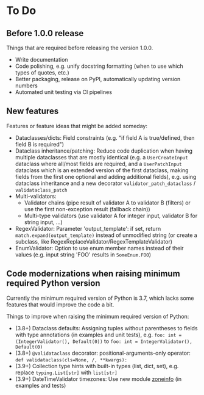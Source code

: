 # To Do

## Before 1.0.0 release

Things that are required before releasing the version 1.0.0.

- Write documentation
- Code polishing, e.g. unify docstring formatting (when to use which types of quotes, etc.)
- Better packaging, release on PyPI, automatically updating version numbers
- Automated unit testing via CI pipelines


## New features

Features or feature ideas that might be added someday:

- Dataclasses/dicts: Field constraints (e.g. "if field A is true/defined, then field B is required")
- Dataclass inheritance/patching: Reduce code duplication when having multiple dataclasses that are mostly identical (e.g.
  a `UserCreateInput` dataclass where all/most fields are required, and a `UserPatchInput` dataclass which is an extended version of
  the first dataclass, making fields from the first one optional and adding additional fields), e.g. using dataclass inheritance and a
  new decorator `validator_patch_dataclass` / `validataclass_patch`
- Multi-validators:
  - Validator chains (pipe result of validator A to validator B (filters) or use the first non-exception result (fallback chain)) 
  - Multi-type validators (use validator A for integer input, validator B for string input, ...)
- RegexValidator: Parameter 'output_template': if set, return `match.expand(output_template)` instead of unmodified string
  (or create a subclass, like RegexReplaceValidator/RegexTemplateValidator)
- EnumValidator: Option to use enum member names instead of their values (e.g. input string 'FOO' results in `SomeEnum.FOO`)


## Code modernizations when raising minimum required Python version

Currently the minimum required version of Python is 3.7, which lacks some features that would improve the code a bit.

Things to improve when raising the minimum required version of Python:

- (3.8+) Dataclass defaults: Assigning tuples without parentheses to fields with type annotations (in examples and unit tests),
  e.g. `foo: int = (IntegerValidator(), Default(0))` to `foo: int = IntegerValidator(), Default(0)`
- (3.8+) `@validataclass` decorator: positional-arguments-only operator: `def validataclass(cls=None, /, **kwargs):`
- (3.9+) Collection type hints with built-in types (list, dict, set), e.g. replace `typing.List[str]` with `list[str]`
- (3.9+) DateTimeValidator timezones: Use new module [zoneinfo](https://docs.python.org/3/library/zoneinfo.html) (in examples and tests)

